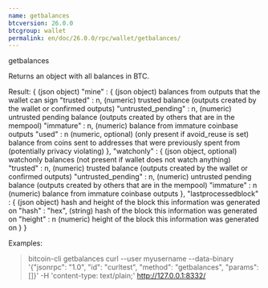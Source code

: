 ```yaml
---
name: getbalances
btcversion: 26.0.0
btcgroup: wallet
permalink: en/doc/26.0.0/rpc/wallet/getbalances/
---
```


getbalances

Returns an object with all balances in BTC.

Result:
{                               (json object)
  "mine" : {                    (json object) balances from outputs that the wallet can sign
    "trusted" : n,              (numeric) trusted balance (outputs created by the wallet or confirmed outputs)
    "untrusted_pending" : n,    (numeric) untrusted pending balance (outputs created by others that are in the mempool)
    "immature" : n,             (numeric) balance from immature coinbase outputs
    "used" : n                  (numeric, optional) (only present if avoid_reuse is set) balance from coins sent to addresses that were previously spent from (potentially privacy violating)
  },
  "watchonly" : {               (json object, optional) watchonly balances (not present if wallet does not watch anything)
    "trusted" : n,              (numeric) trusted balance (outputs created by the wallet or confirmed outputs)
    "untrusted_pending" : n,    (numeric) untrusted pending balance (outputs created by others that are in the mempool)
    "immature" : n              (numeric) balance from immature coinbase outputs
  },
  "lastprocessedblock" : {      (json object) hash and height of the block this information was generated on
    "hash" : "hex",             (string) hash of the block this information was generated on
    "height" : n                (numeric) height of the block this information was generated on
  }
}

Examples:
> bitcoin-cli getbalances 
> curl --user myusername --data-binary '{"jsonrpc": "1.0", "id": "curltest", "method": "getbalances", "params": []}' -H 'content-type: text/plain;' http://127.0.0.1:8332/


